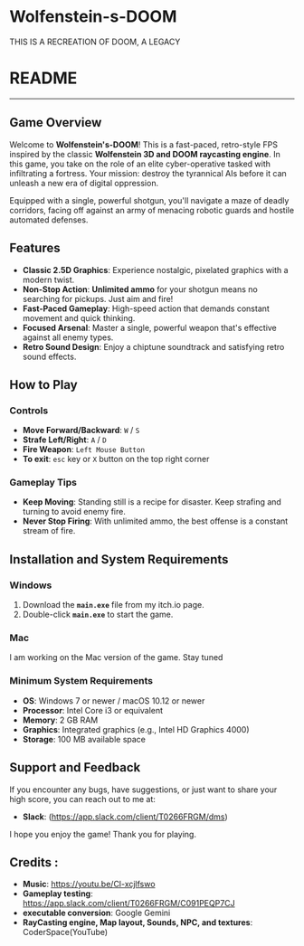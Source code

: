 # Wolfenstein-s-DOOM
THIS IS A RECREATION OF DOOM, A LEGACY
# README

-----

## Game Overview

Welcome to **Wolfenstein's-DOOM**\! This is a fast-paced, retro-style FPS inspired by the classic **Wolfenstein 3D and DOOM raycasting engine**. In this game, you take on the role of an elite cyber-operative tasked with infiltrating a fortress. Your mission: destroy the tyrannical AIs before it can unleash a new era of digital oppression.

Equipped with a single, powerful shotgun, you'll navigate a maze of deadly corridors, facing off against an army of menacing robotic guards and hostile automated defenses.

## Features

  * **Classic 2.5D Graphics**: Experience nostalgic, pixelated graphics with a modern twist.
  * **Non-Stop Action**: **Unlimited ammo** for your shotgun means no searching for pickups. Just aim and fire\!
  * **Fast-Paced Gameplay**: High-speed action that demands constant movement and quick thinking.
  * **Focused Arsenal**: Master a single, powerful weapon that's effective against all enemy types.
  * **Retro Sound Design**: Enjoy a chiptune soundtrack and satisfying retro sound effects.

## How to Play

### Controls

  * **Move Forward/Backward**: `W` / `S`
  * **Strafe Left/Right**: `A` / `D`
  * **Fire Weapon**: `Left Mouse Button`
  * **To exit**: `esc` key or `X` button on the top right corner

### Gameplay Tips

  * **Keep Moving**: Standing still is a recipe for disaster. Keep strafing and turning to avoid enemy fire.
  * **Never Stop Firing**: With unlimited ammo, the best offense is a constant stream of fire.

## Installation and System Requirements

### Windows

1.  Download the **`main.exe`** file from my itch.io page.
2.  Double-click **`main.exe`** to start the game.

### Mac

I am working on the Mac version of the game. Stay tuned

### Minimum System Requirements

  * **OS**: Windows 7 or newer / macOS 10.12 or newer
  * **Processor**: Intel Core i3 or equivalent
  * **Memory**: 2 GB RAM
  * **Graphics**: Integrated graphics (e.g., Intel HD Graphics 4000)
  * **Storage**: 100 MB available space

## Support and Feedback

If you encounter any bugs, have suggestions, or just want to share your high score, you can reach out to me at:
  * **Slack**: (https://app.slack.com/client/T0266FRGM/dms)

I hope you enjoy the game\! Thank you for playing.

## Credits :
* **Music**: https://youtu.be/Cl-xcjlfswo
* **Gameplay testing**: https://app.slack.com/client/T0266FRGM/C091PEQP7CJ
* **executable conversion**: Google Gemini
* **RayCasting engine, Map layout, Sounds, NPC, and textures**: CoderSpace(YouTube)
